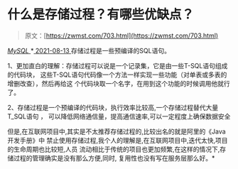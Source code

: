 <!--yml
category: 未分类
date: 0001-01-01 00:00:00
-->

# 什么是存储过程？有哪些优缺点？

> 原文：[https://zwmst.com/703.html](https://zwmst.com/703.html)

   [ *MySQL* ](https://zwmst.com/mysql)*[ <time datetime="2021-08-14T07:56:36+08:00"> 2021-08-13 </time> ](https://zwmst.com/703.html)  存储过程是一些预编译的SQL语句。

1、更加直白的理解：存储过程可以说是一个记录集，它是由一些T-SQL语句组成的代码块， 这些T-SQL语句代码像一个方法一样实现一些功能（对单表或多表的增删改查），然后再给这 个代码块取一个名字，在用到这个功能的时候调用他就行了。

2、存储过程是一个预编译的代码块，执行效率比较高,一个存储过程替代大量T_SQL语句 ， 可以降低网络通信量，提高通信速率,可以一定程度上确保数据安全

但是,在互联网项目中,其实是不太推荐存储过程的,比较出名的就是阿里的《Java开发手册》中 禁止使用存储过程,我个人的理解是,在互联网项目中,迭代太快,项目的生命周期也比较短,人员 流动相比于传统的项目也更加频繁,在这样的情况下,存储过程的管理确实是没有那么方便,同时, 复用性也没有写在服务层那么好。*